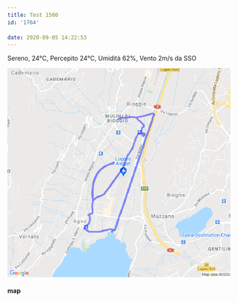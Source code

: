 ```yaml
---
title: Test 1500
id: '1764'

date: 2020-09-05 14:22:53
---
```


Sereno, 24°C, Percepito 24°C, Umidità 62%, Vento 2m/s da SSO

![image](/images/2021/08/20200905-activity-map.png)

#### map
